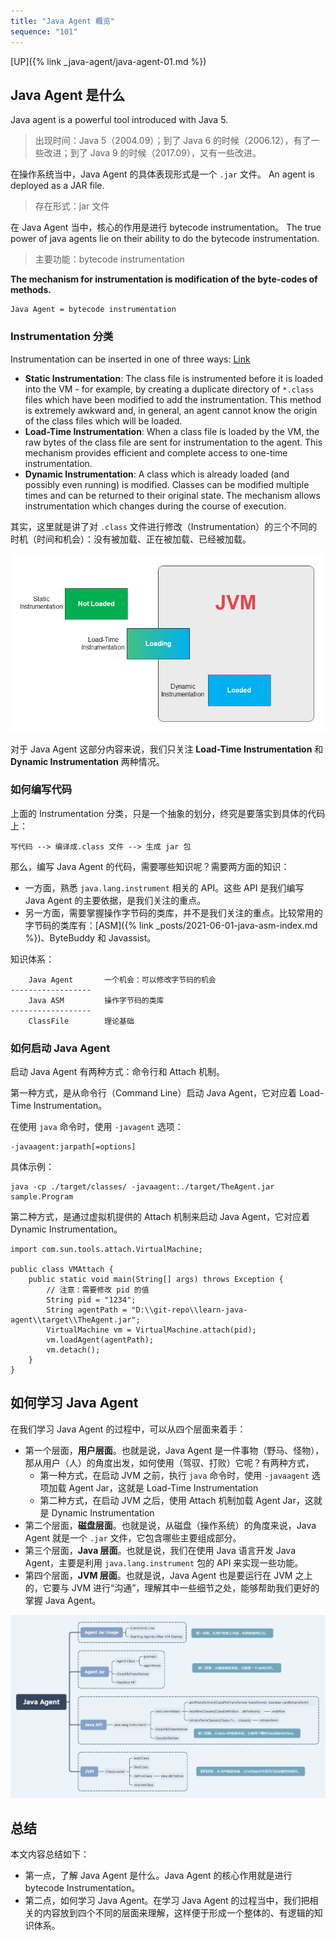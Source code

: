 ```yaml
---
title: "Java Agent 概览"
sequence: "101"
---
```


[UP]({% link _java-agent/java-agent-01.md %})

## Java Agent 是什么

Java agent is a powerful tool introduced with Java 5.

> 出现时间：Java 5（2004.09）；到了 Java 6 的时候（2006.12），有了一些改进；到了 Java 9 的时候（2017.09），又有一些改进。

在操作系统当中，Java Agent 的具体表现形式是一个 `.jar` 文件。 An agent is deployed as a JAR file.

> 存在形式：jar 文件

在 Java Agent 当中，核心的作用是进行 bytecode instrumentation。 The true power of java agents lie on their ability to do the bytecode instrumentation.

> 主要功能：bytecode instrumentation


**The mechanism for instrumentation is modification of the byte-codes of methods.**

```text
Java Agent = bytecode instrumentation
```

### Instrumentation 分类

Instrumentation can be inserted in one of three ways: [Link](https://docs.oracle.com/en/java/javase/11/docs/specs/jvmti.html#bci)

- **Static Instrumentation**: The class file is instrumented before it is loaded into the VM - for example, by creating a duplicate directory of `*.class` files which have been modified to add the instrumentation. This method is extremely awkward and, in general, an agent cannot know the origin of the class files which will be loaded.
- **Load-Time Instrumentation**: When a class file is loaded by the VM, the raw bytes of the class file are sent for instrumentation to the agent. This mechanism provides efficient and complete access to one-time instrumentation.
- **Dynamic Instrumentation**: A class which is already loaded (and possibly even running) is modified. Classes can be modified multiple times and can be returned to their original state. The mechanism allows instrumentation which changes during the course of execution.

其实，这里就是讲了对 `.class` 文件进行修改（Instrumentation）的三个不同的时机（时间和机会）：没有被加载、正在被加载、已经被加载。

![](/assets/images/java/agent/three-ways-of-instrumentation.png)

对于 Java Agent 这部分内容来说，我们只关注 **Load-Time Instrumentation** 和 **Dynamic Instrumentation** 两种情况。

### 如何编写代码

上面的 Instrumentation 分类，只是一个抽象的划分，终究是要落实到具体的代码上：

```text
写代码 --> 编译成.class 文件 --> 生成 jar 包
```

那么，编写 Java Agent 的代码，需要哪些知识呢？需要两方面的知识：

- 一方面，熟悉 `java.lang.instrument` 相关的 API。这些 API 是我们编写 Java Agent 的主要依据，是我们关注的重点。
- 另一方面，需要掌握操作字节码的类库，并不是我们关注的重点。比较常用的字节码的类库有：[ASM]({% link _posts/2021-06-01-java-asm-index.md %})、ByteBuddy 和 Javassist。

知识体系：

```text
    Java Agent       一个机会：可以修改字节码的机会
------------------
    Java ASM         操作字节码的类库
------------------
    ClassFile        理论基础
```

### 如何启动 Java Agent

启动 Java Agent 有两种方式：命令行和 Attach 机制。

第一种方式，是从命令行（Command Line）启动 Java Agent，它对应着 Load-Time Instrumentation。

在使用 `java` 命令时，使用 `-javagent` 选项：

```text
-javaagent:jarpath[=options]
```

具体示例：

```text
java -cp ./target/classes/ -javaagent:./target/TheAgent.jar sample.Program
```

第二种方式，是通过虚拟机提供的 Attach 机制来启动 Java Agent，它对应着 Dynamic Instrumentation。

```text
import com.sun.tools.attach.VirtualMachine;

public class VMAttach {
    public static void main(String[] args) throws Exception {
        // 注意：需要修改 pid 的值
        String pid = "1234";
        String agentPath = "D:\\git-repo\\learn-java-agent\\target\\TheAgent.jar";
        VirtualMachine vm = VirtualMachine.attach(pid);
        vm.loadAgent(agentPath);
        vm.detach();
    }
}
```

## 如何学习 Java Agent

在我们学习 Java Agent 的过程中，可以从四个层面来着手：

- 第一个层面，**用户层面**。也就是说，Java Agent 是一件事物（野马、怪物），那从用户（人）的角度出发，如何使用（驾驭、打败）它呢？有两种方式，
  - 第一种方式，在启动 JVM 之前，执行 `java` 命令时，使用 `-javaagent` 选项加载 Agent Jar，这就是 Load-Time Instrumentation
  - 第二种方式，在启动 JVM 之后，使用 Attach 机制加载 Agent Jar，这就是 Dynamic Instrumentation
- 第二个层面，**磁盘层面**。也就是说，从磁盘（操作系统）的角度来说，Java Agent 就是一个 `.jar` 文件，它包含哪些主要组成部分。
- 第三个层面，**Java 层面**。也就是说，我们在使用 Java 语言开发 Java Agent，主要是利用 `java.lang.instrument` 包的 API 来实现一些功能。
- 第四个层面，**JVM 层面**。也就是说，Java Agent 也是要运行在 JVM 之上的，它要与 JVM 进行“沟通”，理解其中一些细节之处，能够帮助我们更好的掌握 Java Agent。

![Java Agent 的四个层次](/assets/images/java/agent/java-agent-mindmap.png)

## 总结

本文内容总结如下：

- 第一点，了解 Java Agent 是什么。Java Agent 的核心作用就是进行 bytecode Instrumentation。
- 第二点，如何学习 Java Agent。在学习 Java Agent 的过程当中，我们把相关的内容放到四个不同的层面来理解，这样便于形成一个整体的、有逻辑的知识体系。


